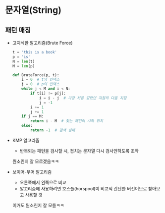# 문자열(String)

## 패턴 매칭

- 고지식한 알고리즘(Brute Force)

  ```python
  t = 'this is a book'
  p = 'is'
  N = len(t)
  M = len(p)
  
  def BruteForce(p, t):
      i = 0  # t의 인덱스
      j = 0  # p의 인덱스
      while j < M and i < N:
          if t[i] != p[j]:
              i = i - j  # 가장 처음 같았던 지점의 다음 지점
              j = -1
          i += 1
          j += 1
      if j == M:
          return i - M  # 찾는 패턴의 시작 위치
      else:
          return -1  # 검색 실패
  ```

  

- KMP 알고리즘

  - 반복되는 패턴을 검사할 시, 겹치는 문자열 다시 검사안하도록 조작

  뭔소린지 잘 모르겠음ㅋㅋ

- 보이어-무어 알고리즘

  - 오른쪽에서 왼쪽으로 비교
  - 알고리즘에 사용하려면 호스풀(horspool)이 비교적 간단한 버전이므로 찾아보고 사용할 것

  이거도 뭔소린지 잘 모름ㅋㅋ

